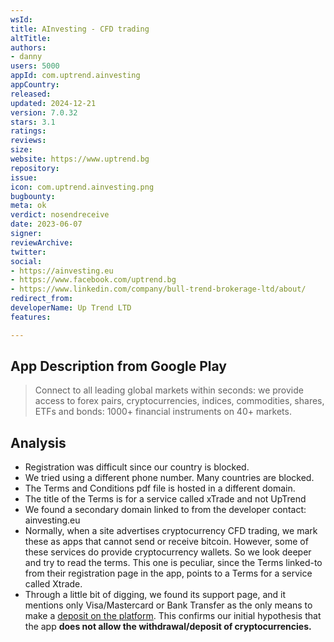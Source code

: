```yaml
---
wsId: 
title: AInvesting - CFD trading
altTitle: 
authors:
- danny
users: 5000
appId: com.uptrend.ainvesting
appCountry: 
released: 
updated: 2024-12-21
version: 7.0.32
stars: 3.1
ratings: 
reviews: 
size: 
website: https://www.uptrend.bg
repository: 
issue: 
icon: com.uptrend.ainvesting.png
bugbounty: 
meta: ok
verdict: nosendreceive
date: 2023-06-07
signer: 
reviewArchive: 
twitter: 
social:
- https://ainvesting.eu
- https://www.facebook.com/uptrend.bg
- https://www.linkedin.com/company/bull-trend-brokerage-ltd/about/
redirect_from: 
developerName: Up Trend LTD
features: 

---
```


## App Description from Google Play

> Connect to all leading global markets within seconds: we provide access to forex pairs, cryptocurrencies, indices, commodities, shares, ETFs and bonds: 1000+ financial instruments on 40+ markets. 

## Analysis 

- Registration was difficult since our country is blocked. 
- We tried using a different phone number. Many countries are blocked.
- The Terms and Conditions pdf file is hosted in a different domain. 
- The title of the Terms is for a service called xTrade and not UpTrend 
- We found a secondary domain linked to from the developer contact: ainvesting.eu
- Normally, when a site advertises cryptocurrency CFD trading, we mark these as apps that cannot send or receive bitcoin. However, some of these services do provide cryptocurrency wallets. So we look deeper and try to read the terms. This one is peculiar, since the Terms linked-to from their registration page in the app, points to a Terms for a service called Xtrade.
- Through a little bit of digging, we found its support page, and it mentions only Visa/Mastercard or Bank Transfer as the only means to make a [deposit on the platform](https://www.ainvesting.eu/trading-info/payment-options/). This confirms our initial hypothesis that the app **does not allow the withdrawal/deposit of cryptocurrencies.** 
